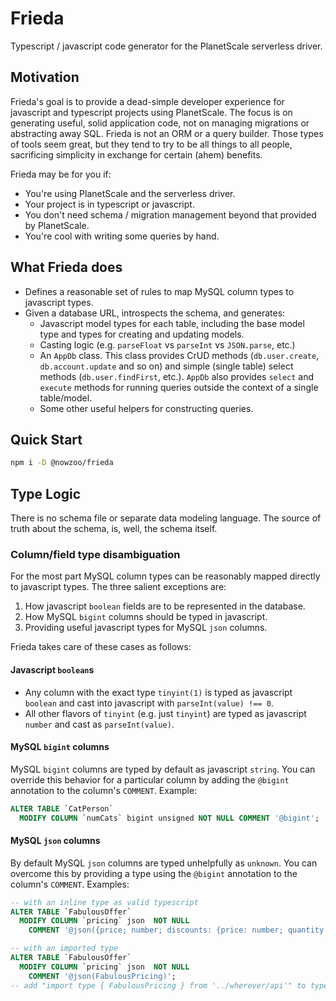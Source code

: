 # Frieda

Typescript / javascript code generator for the PlanetScale serverless driver.


## Motivation
Frieda's goal is to provide a dead-simple developer experience for javascript and typescript projects using PlanetScale. The focus is on generating useful, solid application code, not on managing migrations or abstracting away SQL. Frieda is not an ORM or a query builder. Those types of tools seem great, but they tend to try to be all things to all people, sacrificing simplicity in exchange for certain (ahem) benefits.

Frieda may be for you if:

- You're using PlanetScale and the serverless driver.
- Your project is in typescript or javascript.
- You don't need schema / migration management beyond that provided by PlanetScale.
- You're cool with writing some queries by hand.
 
## What Frieda does

- Defines a reasonable set of rules to map MySQL column types to javascript types.
- Given a database URL, introspects the schema, and generates:
  - Javascript model types for each table, including the base model type and types for creating and updating models.
  - Casting logic (e.g. `parseFloat` vs `parseInt` vs `JSON.parse`, etc.)
  - An `AppDb` class. This class provides CrUD methods (`db.user.create`, `db.account.update` and so on) and simple (single table) select methods (`db.user.findFirst`, etc.). `AppDb` also provides `select` and `execute` methods for running queries outside the context of a single table/model.
  - Some other useful helpers for constructing queries.


## Quick Start

```bash
npm i -D @nowzoo/frieda
```


## Type Logic

There is no schema file or separate data modeling language. The source of truth about the schema, is, well, the schema itself.

### Column/field type disambiguation

For the most part MySQL column types can be reasonably mapped directly to javascript types. The three salient exceptions are:

1. How javascript `boolean` fields are to be represented in the database.
1. How MySQL `bigint` columns should be typed in javascript.
1. Providing useful javascript types for MySQL `json` columns.

Frieda takes care of these cases as follows:

#### Javascript `boolean`s

- Any column with the exact type `tinyint(1)` is typed as javascript `boolean` and cast into javascript with `parseInt(value) !== 0`.
- All other flavors of `tinyint` (e.g. just `tinyint`) are typed as javascript `number` and cast as `parseInt(value)`.


#### MySQL `bigint` columns

MySQL `bigint` columns are typed by default as javascript `string`. You can override this behavior for a particular column
by adding the `@bigint` annotation to the column's `COMMENT`. Example:


```sql
ALTER TABLE `CatPerson`
  MODIFY COLUMN `numCats` bigint unsigned NOT NULL COMMENT '@bigint';
```

#### MySQL `json` columns

By default MySQL `json` columns are typed unhelpfully as `unknown`. You can overcome this by providing a type using the `@bigint` annotation to the column's `COMMENT`. Examples:

```sql
-- with an inline type as valid typescript
ALTER TABLE `FabulousOffer` 
  MODIFY COLUMN `pricing` json  NOT NULL
    COMMENT '@json({price; number; discounts: {price: number; quantity: number}[]}';

-- with an imported type
ALTER TABLE `FabulousOffer` 
  MODIFY COLUMN `pricing` json  NOT NULL
    COMMENT '@json(FabulousPricing)';
-- add "import type { FabulousPricing } from '../wherever/api'" to typeImports in .friedarc.json
```











